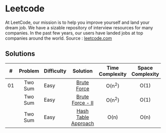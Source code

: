 # Leetcode

At LeetCode, our mission is to help you improve yourself and land your dream job. We have a sizable repository of interview resources for many companies. In the past few years, our users have landed jobs at top companies around the world. 
Source : [leetcode.com](https://leetcode.com)

## Solutions

| # | Problem | Difficulty | Solution | Time Complexity | Space Complexity
---|:---:|:---|:---:|:---:|:---:
01 | Two Sum | Easy | [Brute Force](./Python/Two-Sum-I.py) | O(n<sup>2</sup>) | O(1)
|| Two Sum | Easy |[Brute Force - II](./Python/Two-Sum-II.py) | O(n<sup>2</sup>) | O(1)
|| Two Sum | Easy |[Hash Table Approach](./Python/Two-Sum-III.py) | O(n) | O(n)